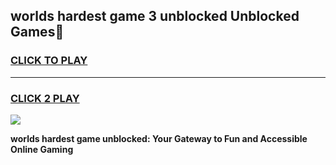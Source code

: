 
## worlds hardest game 3 unblocked Unblocked Games👋
<h3>
<a href="https://premium.freeplayer.one?title=worlds_hardest_game_3_unblocked&ref=16F">CLICK TO PLAY</a></h3>
<hr>

<h3>
<a href="https://premium.freeplayer.one?title=worlds_hardest_game_3_unblocked&ref=16F">CLICK 2 PLAY</a>
  
</h3>

<a href="https://premium.freeplayer.one?title=worlds_hardest_game_3_unblocked&ref=16F/"><img src="https://clearcache.store/games.png"></a>


**worlds hardest game unblocked: Your Gateway to Fun and Accessible Online Gaming**
